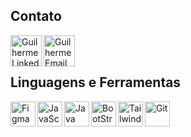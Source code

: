 ## Contato

<a title="Linkedin" href="https://www.linkedin.com/in/guilhermee-santos/"><img align="left" alt="Guilherme Linkedin" width="50px" target="_blank" src="https://img.icons8.com/color/100/linkedin.png" /></a>
<a title="Email" href = "mailto:contato@guilhermesantosmj"><img align="left" alt="Guilherme Email" width="50px" target="_blank" src="https://img.icons8.com/color/100/gmail-new.png" /></a>

<br>
<br>

## Linguagens e Ferramentas

<div>

  <img align="left" width="40px" title="Figma" alt="Figma" src="https://cdn.jsdelivr.net/gh/devicons/devicon@latest/icons/figma/figma-original.svg" />
  <img align="left" width="40px" title="JavaScript" alt="JavaScript" src="https://cdn.jsdelivr.net/gh/devicons/devicon@latest/icons/javascript/javascript-plain.svg" />
  <img align="left" width="40px" title="Java" alt="Java" src="https://cdn.jsdelivr.net/gh/devicons/devicon@latest/icons/java/java-original-wordmark.svg" />
  <img align="left" width="40px" title="Bootstrap" alt="BootStrap" src="https://cdn.jsdelivr.net/gh/devicons/devicon@latest/icons/bootstrap/bootstrap-original.svg" />
  <img align="left" width="40px" title="Tailwind" alt="Tailwind" src="https://cdn.jsdelivr.net/gh/devicons/devicon@latest/icons/tailwindcss/tailwindcss-original.svg" />
  <img align="left" width="40px" title="Git" alt="Git" src="https://cdn.jsdelivr.net/gh/devicons/devicon@latest/icons/git/git-plain.svg" />
 
</div>
